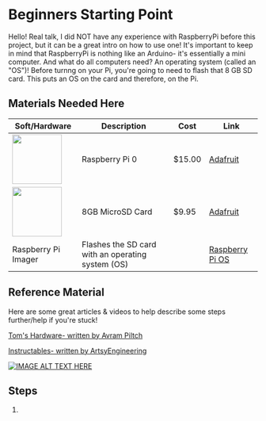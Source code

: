 # Beginners Starting Point
Hello! Real talk, I did NOT have any experience with RaspberryPi before this project, but it can be a great intro on how to use one! It's important to keep in mind that RaspberryPi is nothing like an Arduino- it's essentially a mini computer. And what do all computers need? An operating system (called an "OS")! Before turnng on your Pi, you're going to need to flash that 8 GB SD card. This puts an OS on the card and therefore, on the Pi.

## Materials Needed Here
|  Soft/Hardware  |  Description   |  Cost   |  Link   |
|  -------------------   |  -------------------   |  -------------------   |  -------------------   |
|<img src="https://cdn-shop.adafruit.com/970x728/3400-00.jpg" width="100" />              |     Raspberry Pi 0       |     $15.00    |[Adafruit](https://www.adafruit.com/product/3400)|
|<img src="https://cdn-shop.adafruit.com/970x728/1294-03.jpg" width="100" />              |     8GB MicroSD Card     |     $9.95     |[Adafruit](https://www.adafruit.com/product/1294)|
| Raspberry Pi Imager                                                                     | Flashes the SD card with an operating system (OS)|  | [Raspberry Pi OS](https://www.raspberrypi.com/software/)|

## Reference Material
Here are some great articles & videos to help describe some steps further/help if you're stuck!

[Tom's Hardware- written by Avram Piltch](https://www.tomshardware.com/reviews/raspberry-pi-headless-setup-how-to,6028.html)

[Instructables- written by ArtsyEngineering](https://www.instructables.com/The-Ultimate-Headless-RPi-Zero-Setup-for-Beginners/)

[![IMAGE ALT TEXT HERE](https://github.com/mehedges/friend-lamp-v1.0/assets/102606124/add83b53-3f5f-4040-be6c-85bb92f26cf8)](https://www.youtube.com/watch?v=4HxsYFcortE)

## Steps
1. 

